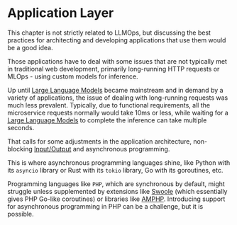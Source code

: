 # Application Layer

This chapter is not strictly related to LLMOps, but discussing the best practices for architecting and developing applications that use them would be a good idea.

Those applications have to deal with some issues that are not typically met in traditional web development, primarily long-running HTTP requests or MLOps - using custom models for inference.

Up until [Large Language Models](/general-concepts/large-language-model) became mainstream and in demand by a variety of applications, the issue of dealing with long-running requests was much less prevalent. Typically, due to functional requirements, all the microservice requests normally would take 10ms or less, while waiting for a [Large Language Models](/general-concepts/large-language-model) to complete the inference can take multiple seconds.

That calls for some adjustments in the application architecture, non-blocking [Input/Output](/general-concepts/input-output) and asynchronous programming. 

This is where asynchronous programming languages shine, like Python with its `asyncio` library or Rust with its `tokio` library, Go with its goroutines, etc. 

Programming languages like `PHP`, which are synchronous by default, might struggle unless supplemented by extensions like [Swoole](https://swoole.com/) (which essentially gives PHP Go-like coroutines) or libraries like [AMPHP](https://amphp.org/). Introducing support for asynchronous programming in PHP can be a challenge, but it is possible. 
